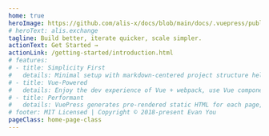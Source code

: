 ```yaml
---
home: true
heroImage: https://github.com/alis-x/docs/blob/main/docs/.vuepress/public/assets/images/alis_exchange.png?raw=true
# heroText: alis.exchange
tagline: Build better, iterate quicker, scale simpler.
actionText: Get Started →
actionLink: /getting-started/introduction.html
# features:
# - title: Simplicity First
#   details: Minimal setup with markdown-centered project structure helps you focus on writing.
# - title: Vue-Powered
#   details: Enjoy the dev experience of Vue + webpack, use Vue components in markdown, and develop custom themes with Vue.
# - title: Performant
#   details: VuePress generates pre-rendered static HTML for each page, and runs as an SPA once a page is loaded.
# footer: MIT Licensed | Copyright © 2018-present Evan You
pageClass: home-page-class
---
```



